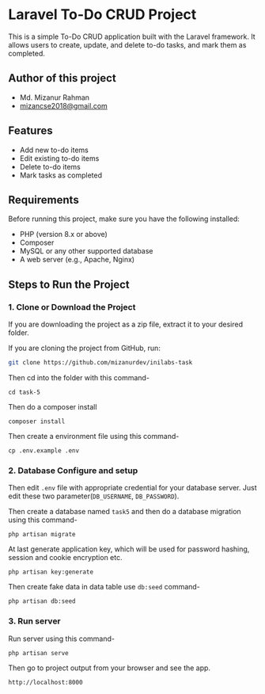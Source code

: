 # Laravel To-Do CRUD Project

This is a simple To-Do CRUD application built with the Laravel framework. It allows users to create, update, and delete to-do tasks, and mark them as completed. 

## Author of this project
- Md. Mizanur Rahman
- mizancse2018@gmail.com

## Features
- Add new to-do items
- Edit existing to-do items
- Delete to-do items
- Mark tasks as completed

## Requirements
Before running this project, make sure you have the following installed:
- PHP (version 8.x or above)
- Composer
- MySQL or any other supported database
- A web server (e.g., Apache, Nginx)

## Steps to Run the Project

### 1. Clone or Download the Project
If you are downloading the project as a zip file, extract it to your desired folder.

If you are cloning the project from GitHub, run:
```bash
git clone https://github.com/mizanurdev/inilabs-task
```
Then cd into the folder with this command-
```
cd task-5
```
Then do a composer install

```
composer install
```

Then create a environment file using this command-

```
cp .env.example .env
```
### 2. Database Configure and setup
Then edit `.env` file with appropriate credential for your database server. Just edit these two parameter(`DB_USERNAME`, `DB_PASSWORD`).

Then create a database named `task5` and then do a database migration using this command-

```
php artisan migrate
```


At last generate application key, which will be used for password hashing, session and cookie encryption etc.

```
php artisan key:generate
```
Then create fake data in data table use `db:seed` command-

```
php artisan db:seed
```

### 3. Run server

Run server using this command-

```
php artisan serve
```

Then go to project output from your browser and see the app.

```
http://localhost:8000
```
